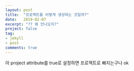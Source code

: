 ```yaml
---
layout: post
title:  "프로젝트를 어떻게 생성하는 것일까?"
date:   2019-02-07
excerpt: "?? 왜 안나오지?"
project: false
tag:
- jekyll 
- post
comments: true
---
```

아 project attribute를 true로 설정하면 프로젝트로 빠지는구나 ok
